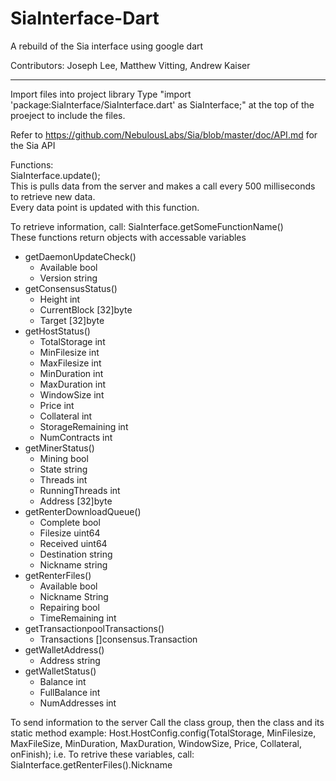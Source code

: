 # SiaInterface-Dart
A rebuild of the Sia interface using google dart

Contributors: Joseph Lee, Matthew Vitting, Andrew Kaiser

---

Import files into project library
Type "import 'package:SiaInterface/SiaInterface.dart' as SiaInterface;" at the top of the proeject to include the files.

Refer to https://github.com/NebulousLabs/Sia/blob/master/doc/API.md for the Sia API

Functions:   
SiaInterface.update();  
This is pulls data from the server and makes a call every 500 milliseconds to retrieve new data.   
Every data point is updated with this function.   
  
To retrieve information, call: SiaInterface.getSomeFunctionName()  
These functions return objects with accessable variables
- getDaemonUpdateCheck()
  * Available bool
  * Version   string
- getConsensusStatus()
  * Height       int
  * CurrentBlock [32]byte
  * Target       [32]byte
- getHostStatus() 
  * TotalStorage     int
  * MinFilesize      int
  * MaxFilesize      int
  * MinDuration      int
  * MaxDuration      int
  * WindowSize       int
  * Price            int
  * Collateral       int
  * StorageRemaining int
  * NumContracts     int
- getMinerStatus()
  * Mining         bool
  * State          string
  * Threads        int
  * RunningThreads int
  * Address        [32]byte
- getRenterDownloadQueue()
  * Complete    bool
  * Filesize    uint64
  * Received    uint64
  * Destination string
  * Nickname    string
- getRenterFiles()
  * Available       bool
  * Nickname        String
  * Repairing       bool
  * TimeRemaining   int
- getTransactionpoolTransactions()
  * Transactions []consensus.Transaction
- getWalletAddress()
  * Address string
- getWalletStatus()
  * Balance      int
  * FullBalance  int
  * NumAddresses int
  
To send information to the server
Call the class group, then the class and its static method 
example:
Host.HostConfig.config(TotalStorage, MinFilesize, MaxFileSize, MinDuration, MaxDuration, WindowSize, Price, Collateral, onFinish);
i.e.  To retrive these variables, call: SiaInterface.getRenterFiles().Nickname
  
      

